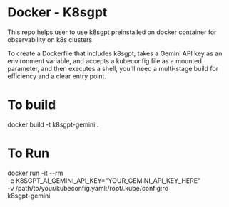 # Docker - K8sgpt
This repo helps user to use k8sgpt preinstalled on docker container for observability on k8s clusters 

To create a Dockerfile that includes k8sgpt, takes a Gemini API key as an environment variable, and accepts a kubeconfig file as a mounted parameter, and then executes a shell, you'll need a multi-stage build for efficiency and a clear entry point.

# To build
docker build -t k8sgpt-gemini .
# To Run
docker run -it --rm \
  -e K8SGPT_AI_GEMINI_API_KEY="YOUR_GEMINI_API_KEY_HERE" \
  -v /path/to/your/kubeconfig.yaml:/root/.kube/config:ro \
  k8sgpt-gemini
